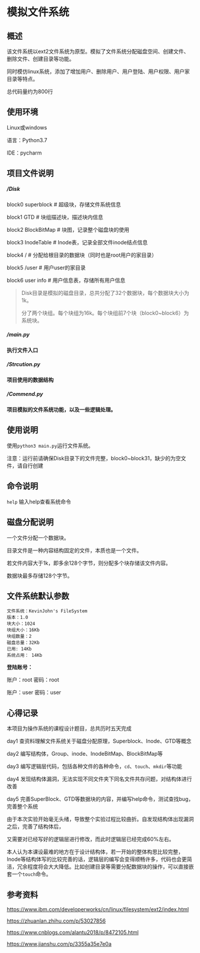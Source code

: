 # 模拟文件系统



## 概述

该文件系统以ext2文件系统为原型。模拟了文件系统分配磁盘空间、创建文件、删除文件、创建目录等功能。

同时模仿linux系统，添加了增加用户、删除用户、用户登陆、用户权限、用户家目录等特点。

总代码量约为800行



## 使用环境

Linux或windows

语言：Python3.7

IDE：pycharm



## 项目文件说明

##### /Disk

block0 superblock # 超级块，存储文件系统信息

block1 GTD # 块组描述块，描述块内信息

block2 BlockBitMap # 块图，记录整个磁盘块的使用

block3 InodeTable # Inode表，记录全部文件inode结点信息

block4 / # 分配给根目录的数据块（同时也是root用户的家目录）

block5 /user # 用户user的家目录

block6 user info # 用户信息表，存储所有用户信息

>Disk目录是模拟的磁盘目录，总共分配了32个数据块，每个数据块大小为1k。
>
>分了两个块组。每个块组为16k。每个块组前7个块（block0~block6）为系统块。

##### /main.py
**执行文件入口**

##### /Strcution.py

**项目使用的数据结构**

##### /Commend.py

**项目模拟的文件系统功能，以及一些逻辑处理。**



## 使用说明

使用``python3 main.py``运行文件系统。

注意：运行前请确保Disk目录下的文件完整，block0~block31，缺少的为空文件，请自行创建



## 命令说明

``help``	输入help查看系统命令



## 磁盘分配说明

一个文件分配一个数据块。

目录文件是一种内容结构固定的文件，本质也是一个文件。

若文件内容大于1k，即多余128个字节，则分配多个块存储该文件内容。

数据块最多存储128个字节。



## 文件系统默认参数

```
文件系统：KevinJohn's FileSystem
版本：1.0
块大小：1024
块组大小：16Kb
块组数量：2
磁盘总量：32Kb
已用: 14Kb
系统占用： 14Kb
```

**登陆账号：**

账户：root 密码：root

账户：user 密码：user



## 心得记录

本项目为操作系统的课程设计题目，总共历时五天完成



day1 查资料理解文件系统关于磁盘分配原理，Superblock、Inode、GTD等概念

day2 编写结构体，Group、inode、InodeBitMap、BlockBitMap等

day3 编写逻辑层代码，包括各种文件的各种命令，``cd``、``touch``、``mkdir``等功能

day4 发现结构体漏洞，无法实现不同文件夹下同名文件共存问题，对结构体进行改善

day5 完善SuperBlock、GTD等数据块的内容，并编写help命令，测试查找bug，完善整个系统



由于本次实验开始毫无头绪，导致整个实验过程比较曲折。自发现结构体出现漏洞之后，完善了结构体后，

又需要对已经写好的逻辑层进行修改，而此时逻辑层已经完成60%左右。



本人认为本课设最难的地方在于设计结构体，若一开始的整体构思比较完整，Inode等结构体写的比较完善的话，逻辑层的编写会变得顺畅许多，代码也会更简洁，冗余程度将会大大降低。比如创建目录等需要分配数据块的操作，可以直接嵌套一个``touch``命令。



## 参考资料

<https://www.ibm.com/developerworks/cn/linux/filesystem/ext2/index.html>

<https://zhuanlan.zhihu.com/p/53027856>

<https://www.cnblogs.com/alantu2018/p/8472105.html>

<https://www.jianshu.com/p/3355a35e7e0a>
